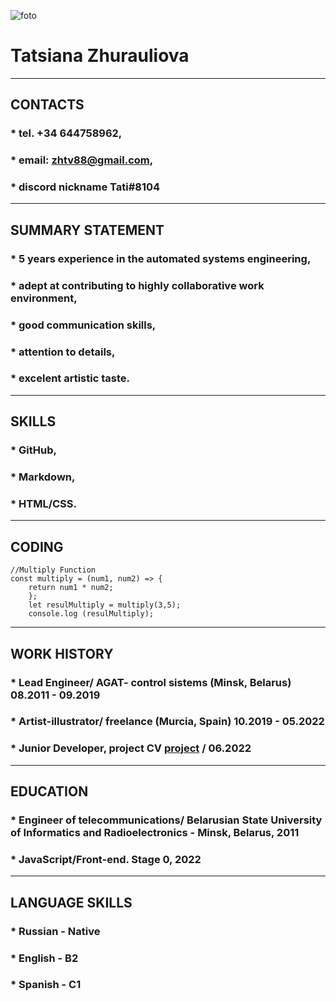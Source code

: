 ![foto](https://github.com/Tati-Zhurr/images/blob/eb3dbd2c1182c77f73d893d2cf6e2614a8aa2ac2/foto.JPG)
# **Tatsiana Zhurauliova**
****************
## **CONTACTS**
### * tel. +34 644758962,
### * email: zhtv88@gmail.com,
### * discord nickname Tati#8104  
*******************
## **SUMMARY STATEMENT**
### * 5 years experience in the automated systems engineering,
### * adept at contributing to highly collaborative work environment,
### * good communication skills,
### * attention to details,
### * excelent artistic taste.
****************
## **SKILLS**
### * GitHub,
### * Markdown,
### * HTML/CSS.
****************
## **CODING**
```
//Multiply Function
const multiply = (num1, num2) => {
    return num1 * num2;
    };
    let resulMultiply = multiply(3,5);
    console.log (resulMultiply);
```
************
## **WORK HISTORY**
### * Lead Engineer/ AGAT- control sistems (Minsk, Belarus) 08.2011 - 09.2019
### * Artist-illustrator/ freelance (Murcia, Spain) 10.2019 - 05.2022
### * Junior Developer, project CV [project](git@github.com:Tati-Zhurr/rsschool-cv.git) / 06.2022 
****************
## **EDUCATION**
### * Engineer of telecommunications/ Belarusian State University of Informatics and Radioelectronics - Minsk, Belarus, 2011
### * JavaScript/Front-end. Stage 0, 2022
****************
## **LANGUAGE SKILLS**
### * Russian - Native
### * English - B2
### * Spanish - C1

